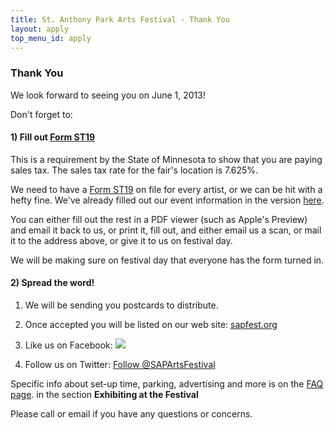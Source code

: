```yaml
---
title: St. Anthony Park Arts Festival - Thank You
layout: apply
top_menu_id: apply
---
```


### Thank You

We look forward to seeing you on June 1, 2013!

Don't forget to:

#### 1) Fill out [Form ST19](/apply/st19.pdf)

This is a requirement by the State of Minnesota to show that you are paying sales tax. 
The sales tax rate for the fair's location is 7.625%.

We need to have a [Form ST19](/apply/st19.pdf) on file for every artist, or we can be hit with a hefty fine. 
We've already filled out our event information in the version [here](/apply/st19.pdf). 

You can either fill out the rest in a PDF viewer (such as Apple's Preview) 
and email it back to us, or print it, fill out, 
and either email us a scan, or mail it to the address above, or give it to us on festival day.

We will be making sure on festival day that everyone has the form turned in. 

#### 2) Spread the word!

1. We will be sending you postcards to distribute.

1. Once accepted you will be listed on our web site: [sapfest.org](http://sapfest.org)

2. Like us on Facebook: <a href="https://www.facebook.com/SAPArtsFestival" target="_TOP" title="Saint Anthony Park Arts Festival"><img src="https://badge.facebook.com/badge/229315300478251.1446.1948535714.png" style="border: 0px;" /></a>

3. Follow us on Twitter: <a href="https://twitter.com/SAPArtsFestival" class="twitter-follow-button" data-show-count="false" data-dnt="true">Follow @SAPArtsFestival</a>
<script>!function(d,s,id){var js,fjs=d.getElementsByTagName(s)[0];if(!d.getElementById(id)){js=d.createElement(s);js.id=id;js.src="//platform.twitter.com/widgets.js";fjs.parentNode.insertBefore(js,fjs);}}(document,"script","twitter-wjs");</script>

Specific info about set-up time, parking, advertising and more is on the
[FAQ page](/apply/faq.html). 
in the section **Exhibiting at the Festival**

Please call or email if you have any questions or concerns.
